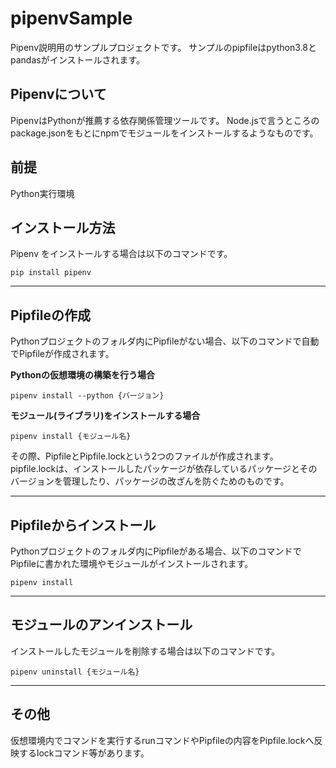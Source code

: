 # pipenvSample
Pipenv説明用のサンプルプロジェクトです。
サンプルのpipfileはpython3.8とpandasがインストールされます。

## Pipenvについて
PipenvはPythonが推薦する依存関係管理ツールです。
Node.jsで言うところのpackage.jsonをもとにnpmでモジュールをインストールするようなものです。

## 前提
Python実行環境

## インストール方法
Pipenv をインストールする場合は以下のコマンドです。
```
pip install pipenv 
```

***
## Pipfileの作成
Pythonプロジェクトのフォルダ内にPipfileがない場合、以下のコマンドで自動でPipfileが作成されます。

**Pythonの仮想環境の構築を行う場合**

```
pipenv install --python {バージョン}
```

**モジュール(ライブラリ)をインストールする場合**
```
pipenv install {モジュール名}
```

その際、PipfileとPipfile.lockという2つのファイルが作成されます。
pipfile.lockは、インストールしたパッケージが依存しているパッケージとそのバージョンを管理したり、パッケージの改ざんを防ぐためのものです。

***

## Pipfileからインストール
Pythonプロジェクトのフォルダ内にPipfileがある場合、以下のコマンドでPipfileに書かれた環境やモジュールがインストールされます。

```
pipenv install
```

***
## モジュールのアンインストール
インストールしたモジュールを削除する場合は以下のコマンドです。

```
pipenv uninstall {モジュール名}
```
***
## その他
仮想環境内でコマンドを実行するrunコマンドやPipfileの内容をPipfile.lockへ反映するlockコマンド等があります。
